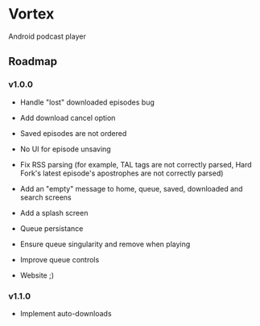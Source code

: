 # Vortex

Android podcast player

## Roadmap

### v1.0.0

- Handle "lost" downloaded episodes bug
- Add download cancel option
- Saved episodes are not ordered
- No UI for episode unsaving
- Fix RSS parsing (for example, TAL tags are not correctly parsed, Hard Fork's latest episode's apostrophes are not correctly parsed)
- Add an "empty" message to home, queue, saved, downloaded and search screens
- Add a splash screen
- Queue persistance
- Ensure queue singularity and remove when playing
- Improve queue controls

- Website ;)

### v1.1.0
- Implement auto-downloads